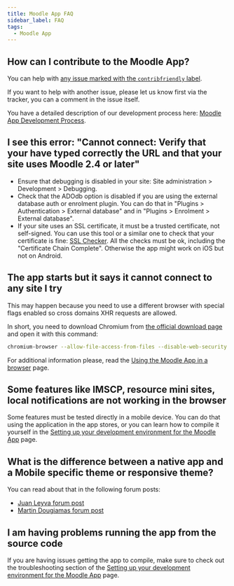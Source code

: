```yaml
---
title: Moodle App FAQ
sidebar_label: FAQ
tags:
  - Moodle App
---
```


## How can I contribute to the Moodle App?

You can help with [any issue marked with the `contribfriendly` label](https://tracker.moodle.org/browse/MOBILE-3231?jql=project%20%3D%20MOBILE%20AND%20status%20%3D%20Open%20AND%20labels%20%3D%20contribfriendly).

If you want to help with another issue, please let us know first via the tracker, you can a comment in the issue itself.

You have a detailed description of our development process here: [Moodle App Development Process](/general/development/process-moodleapp).

## I see this error: "Cannot connect: Verify that your have typed correctly the URL and that your site uses Moodle 2.4 or later"

- Ensure that debugging is disabled in your site: Site administration > Development > Debugging.
- Check that the ADOdb option is disabled if you are using the external database auth or enrolment plugin. You can do that in "Plugins > Authentication > External database" and in "Plugins > Enrolment > External database".
- If your site uses an SSL certificate, it must be a trusted certificate, not self-signed. You can use this tool or a similar one to check that your certificate is fine: [SSL Checker](https://www.geocerts.com/ssl-checker). All the checks must be ok, including the "Certificate Chain Complete". Otherwise the app might work on iOS but not on Android.

## The app starts but it says it cannot connect to any site I try

This may happen because you need to use a different browser with special flags enabled so cross domains XHR requests are allowed.

In short, you need to download Chromium from [the official download page](https://www.chromium.org/getting-involved/download-chromium/) and open it with this command:

```bash
chromium-browser --allow-file-access-from-files --disable-web-security
```

For additional information please, read the [Using the Moodle App in a browser](./development/setup/app-in-browser) page.

## Some features like IMSCP, resource mini sites, local notifications are not working in the browser

Some features must be tested directly in a mobile device. You can do that using the application in the app stores, or you can learn how to compile it yourself in the [Setting up your development environment for the Moodle App](./development/setup#running-the-app-in-android-and-ios) page.

## What is the difference between a native app and a Mobile specific theme or responsive theme?

You can read about that in the following forum posts:

- [Juan Leyva forum post](https://moodle.org/mod/forum/discuss.php?d=206736#p901475)
- [Martin Dougiamas forum post](https://moodle.org/mod/forum/discuss.php?d=206736#p901751)

## I am having problems running the app from the source code

If you are having issues getting the app to compile, make sure to check out the troubleshooting section of the [Setting up your development environment for the Moodle App](./development/setup#troubleshooting) page.
